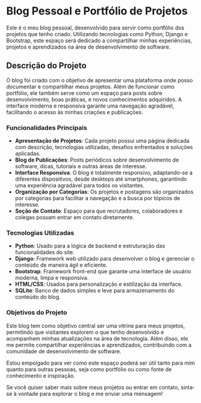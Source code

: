 # Blog Pessoal e Portfólio de Projetos

Este é o meu blog pessoal, desenvolvido para servir como portfólio dos projetos que tenho criado. Utilizando tecnologias como Python, Django e Bootstrap, este espaço será dedicado a compartilhar minhas experiências, projetos e aprendizados na área de desenvolvimento de software.

## Descrição do Projeto

O blog foi criado com o objetivo de apresentar uma plataforma onde posso documentar e compartilhar meus projetos. Além de funcionar como portfólio, ele também serve como um espaço para posts sobre desenvolvimento, boas práticas, e novos conhecimentos adquiridos. A interface moderna e responsiva garante uma navegação agradável, facilitando o acesso às minhas criações e publicações.

### Funcionalidades Principais

- **Apresentação de Projetos**: Cada projeto possui uma página dedicada com descrição, tecnologias utilizadas, desafios enfrentados e soluções aplicadas.
- **Blog de Publicações**: Posts periódicos sobre desenvolvimento de software, dicas, tutoriais e outras áreas de interesse.
- **Interface Responsiva**: O blog é totalmente responsivo, adaptando-se a diferentes dispositivos, desde desktops até smartphones, garantindo uma experiência agradável para todos os visitantes.
- **Organização por Categorias**: Os projetos e postagens são organizados por categorias para facilitar a navegação e a busca por tópicos de interesse.
- **Seção de Contato**: Espaço para que recrutadores, colaboradores e colegas possam entrar em contato diretamente.

### Tecnologias Utilizadas

- **Python**: Usado para a lógica de backend e estruturação das funcionalidades do site.
- **Django**: Framework web utilizado para desenvolver o blog e gerenciar o conteúdo de maneira ágil e eficiente.
- **Bootstrap**: Framework front-end que garante uma interface de usuário moderna, limpa e responsiva.
- **HTML/CSS**: Usados para personalização e estilização da interface.
- **SQLite**: Banco de dados simples e leve para armazenamento do conteúdo do blog.

### Objetivos do Projeto

Este blog tem como objetivo central ser uma vitrine para meus projetos, permitindo que visitantes explorem o que tenho desenvolvido e acompanhem minhas atualizações na área de tecnologia. Além disso, ele me permite compartilhar experiências e aprendizados, contribuindo com a comunidade de desenvolvimento de software.

Estou empolgado para ver como este espaço poderá ser útil tanto para mim quanto para outras pessoas, seja como portfólio ou como fonte de conhecimento e inspiração.

Se você quiser saber mais sobre meus projetos ou entrar em contato, sinta-se à vontade para explorar o blog e me enviar uma mensagem!

